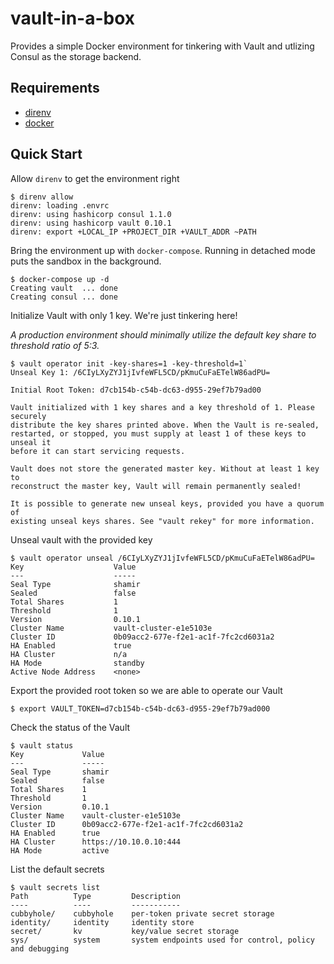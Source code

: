 vault-in-a-box
==============

Provides a simple Docker environment for tinkering with Vault and utlizing Consul as the
storage backend.

Requirements
------------

-   [direnv](https://github.com/direnv/direnv)
-   [docker](https://www.docker.com/get-docker) 

Quick Start
-----------

Allow `direnv` to get the environment right

~~~~~~~~~~~~~~~~~~~~~~~~~~~~~~~~~~~~~~~~~~~~~~~~~~~~~~~~~~~~~~~~~~~~~~~~~~~~~~~~
$ direnv allow
direnv: loading .envrc
direnv: using hashicorp consul 1.1.0
direnv: using hashicorp vault 0.10.1
direnv: export +LOCAL_IP +PROJECT_DIR +VAULT_ADDR ~PATH
~~~~~~~~~~~~~~~~~~~~~~~~~~~~~~~~~~~~~~~~~~~~~~~~~~~~~~~~~~~~~~~~~~~~~~~~~~~~~~~~

Bring the environment up with `docker-compose`. Running in detached mode puts the sandbox in the background.

~~~~~~~~~~~~~~~~~~~~~~~~~~~~~~~~~~~~~~~~~~~~~~~~~~~~~~~~~~~~~~~~~~~~~~~~~~~~~~~~
$ docker-compose up -d
Creating vault  ... done
Creating consul ... done
~~~~~~~~~~~~~~~~~~~~~~~~~~~~~~~~~~~~~~~~~~~~~~~~~~~~~~~~~~~~~~~~~~~~~~~~~~~~~~~~

Initialize Vault with only 1 key. We're just tinkering here!

_A production environment should minimally utilize the default key share to threshold ratio of 5:3._

~~~~~~~~~~~~~~~~~~~~~~~~~~~~~~~~~~~~~~~~~~~~~~~~~~~~~~~~~~~~~~~~~~~~~~~~~~~~~~~~
$ vault operator init -key-shares=1 -key-threshold=1`
Unseal Key 1: /6CIyLXyZYJ1jIvfeWFL5CD/pKmuCuFaETelW86adPU=

Initial Root Token: d7cb154b-c54b-dc63-d955-29ef7b79ad00

Vault initialized with 1 key shares and a key threshold of 1. Please securely
distribute the key shares printed above. When the Vault is re-sealed,
restarted, or stopped, you must supply at least 1 of these keys to unseal it
before it can start servicing requests.

Vault does not store the generated master key. Without at least 1 key to
reconstruct the master key, Vault will remain permanently sealed!

It is possible to generate new unseal keys, provided you have a quorum of
existing unseal keys shares. See "vault rekey" for more information.
~~~~~~~~~~~~~~~~~~~~~~~~~~~~~~~~~~~~~~~~~~~~~~~~~~~~~~~~~~~~~~~~~~~~~~~~~~~~~~~~

Unseal vault with the provided key

~~~~~~~~~~~~~~~~~~~~~~~~~~~~~~~~~~~~~~~~~~~~~~~~~~~~~~~~~~~~~~~~~~~~~~~~~~~~~~~~
$ vault operator unseal /6CIyLXyZYJ1jIvfeWFL5CD/pKmuCuFaETelW86adPU=
Key                    Value
---                    -----
Seal Type              shamir
Sealed                 false
Total Shares           1
Threshold              1
Version                0.10.1
Cluster Name           vault-cluster-e1e5103e
Cluster ID             0b09acc2-677e-f2e1-ac1f-7fc2cd6031a2
HA Enabled             true
HA Cluster             n/a
HA Mode                standby
Active Node Address    <none>
~~~~~~~~~~~~~~~~~~~~~~~~~~~~~~~~~~~~~~~~~~~~~~~~~~~~~~~~~~~~~~~~~~~~~~~~~~~~~~~~

Export the provided root token so we are able to operate our Vault

~~~~~~~~~~~~~~~~~~~~~~~~~~~~~~~~~~~~~~~~~~~~~~~~~~~~~~~~~~~~~~~~~~~~~~~~~~~~~~~~
$ export VAULT_TOKEN=d7cb154b-c54b-dc63-d955-29ef7b79ad000
~~~~~~~~~~~~~~~~~~~~~~~~~~~~~~~~~~~~~~~~~~~~~~~~~~~~~~~~~~~~~~~~~~~~~~~~~~~~~~~~

Check the status of the Vault

~~~~~~~~~~~~~~~~~~~~~~~~~~~~~~~~~~~~~~~~~~~~~~~~~~~~~~~~~~~~~~~~~~~~~~~~~~~~~~~~
$ vault status
Key             Value
---             -----
Seal Type       shamir
Sealed          false
Total Shares    1
Threshold       1
Version         0.10.1
Cluster Name    vault-cluster-e1e5103e
Cluster ID      0b09acc2-677e-f2e1-ac1f-7fc2cd6031a2
HA Enabled      true
HA Cluster      https://10.10.0.10:444
HA Mode         active
~~~~~~~~~~~~~~~~~~~~~~~~~~~~~~~~~~~~~~~~~~~~~~~~~~~~~~~~~~~~~~~~~~~~~~~~~~~~~~~~

List the default secrets

~~~~~~~~~~~~~~~~~~~~~~~~~~~~~~~~~~~~~~~~~~~~~~~~~~~~~~~~~~~~~~~~~~~~~~~~~~~~~~~~
$ vault secrets list
Path          Type         Description
----          ----         -----------
cubbyhole/    cubbyhole    per-token private secret storage
identity/     identity     identity store
secret/       kv           key/value secret storage
sys/          system       system endpoints used for control, policy and debugging
~~~~~~~~~~~~~~~~~~~~~~~~~~~~~~~~~~~~~~~~~~~~~~~~~~~~~~~~~~~~~~~~~~~~~~~~~~~~~~~~
